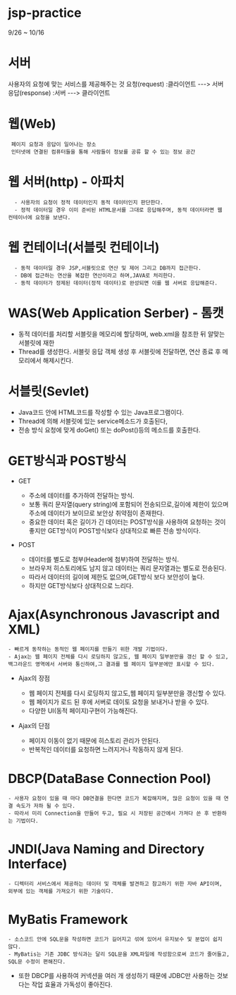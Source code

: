 # jsp-practice
9/26 ~ 10/16

# 서버 
사용자의 요청에 맞는 서비스를 제공해주는 것
	요청(request)	:클라이언트 ---> 서버
	응답(response)	:서버 ---> 클라이언트

# 웹(Web)
	 페이지 요청과 응답이 일어나는 장소
	 인터넷에 연결된 컴퓨터들을 통해 사람들이 정보를 공류 할 수 있는 정보 공간

# 웹 서버(http) - 아파치
	  - 사용자의 요청이 정적 데이터인지 동적 데이터인지 판단한다.
	  - 정적 데이터일 경우 이미 준비된 HTML문서를 그대로 응답해주며, 동적 데이터라면 웹 컨테이너에 요청을 보낸다.

# 웹 컨테이너(서블릿 컨테이너)
	  - 동적 데이터일 경우 JSP,서블릿으로 연산 및 제어 그리고 DB까지 접근한다.
	  - DB에 접근하는 연산을 복잡한 연산이라고 하며,JAVA로 처리한다.
	  - 동적 데이터가 정제된 데이터(정적 데이터)로 완성되면 이를 웹 서버로 응답해준다.

# WAS(Web Application Serber) - 톰캣
   - 동적 데이터를 처리할 서블릿을 메모리에 할당하며, web.xml을 참조한 뒤 알맞는 서블릿에 재한
   - Thread를 생성한다. 서블릿 응답 객체 생성 후 서블릿에 전달하면, 연산 종료 후 메모리에서 해제시킨다.

# 서블릿(Sevlet)
  -	Java코드 안에 HTML코드를 작성할 수 있는 Java프로그램이다.
  -	Thread에 의해 서블릿에 있는 service메소드가 호출된다,
  -	전송 방식 요청에 맞게 doGet() 또는 doPost()등의 메소드를 호출한다.
  
# GET방식과 POST방식

* GET
	- 주소에 데이터를 추가하여 전달하는 방식.
	- 보통 쿼리 문자열(query string)에 포함되어 전송되므로,길이에 제한이 있으며 주소에 데이터가 보이므로 보안상 취약점이 존재한다.	
	- 중요한 데이터 혹은 길이가 긴 데이터는 POST방식을 사용하여 요청하는 것이 좋지만 GET방식이 POST방식보다 상대적으로 빠른 전송 방식이다.

* POST
	- 데이터를 별도로 첨부(Header에 첨부)하여 전달하는 방식.
	- 브라우저 히스토리에도 남지 않고 데이터는 쿼리 문자열과는 별도로 전송된다.
	- 따라서 데이터의 길이에 제한도 없으며,GET방식 보다 보안성이 높다.
	- 하지만 GET방식보다 상대적으로 느리다.

# Ajax(Asynchronous Javascript and XML)
	- 빠르게 동작하는 동적인 웹 페이지를 만들기 위한 개발 기법이다.
	- Ajax는 웹 페이지 전체를 다시 로딩하지 않고도, 웹 페이지 일부분만을 갱신 할 수 있고, 백그라운드 영역에서 서버와 통신하여,그 결과를 웹 페이지 일부분에만 표시할 수 있다.

* Ajax의 장점
	- 웹 페이지 전체를 다시 로딩하지 않고도,웹 페이지 일부분만을 갱신할 수 있다.
	- 웹 페이지가 로드 된 후에 서버로 데이토 요청을 보내거나 받을 수 있다.
	- 다양한 UI(동적 페이지)구현이 가능해진다.
	
* Ajax의 단점
	- 페이지 이동이 없기 때문에 히스토리 관리가 안된다.	
	- 반복적인 데이터를 요청하면 느려지거나 작동하지 않게 된다.

# DBCP(DataBase Connection Pool)
	- 사용자 요청이 있을 때 마다 DB연결을 한다면 코드가 복잡해지며, 많은 요청이 있을 때 연결 속도가 저하 될 수 있다.
	- 따라서 미리 Connection을 만들어 두고, 필요 시 저장된 공간에서 가져다 쓴 후 반환하는 기법이다.

# JNDI(Java Naming and Directory Interface)
	- 디렉터리 서비스에서 제공하는 데이터 및 객체를 발견하고 참고하기 위한 자바 API이며, 외부에 있는 객체를 가져오기 위한 기술이다.

# MyBatis Framework
	- 소스코드 안에 SQL문을 작성하면 코드가 길어지고 섞여 있어서 유지보수 및 분업이 쉽지 않다.
	- MyBatis는 기존 JDBC 방식과는 달리 SQL문을 XML파일에 작성함으로써 코드가 줄어들고, SQL문 수정이 편해진다.
  - 또한 DBCP를 사용하여 커넥션을 여러 개 생성하기 때문에 JDBC만 사용하는 것보다는 작업 효율과 가독성이 좋아진다.
